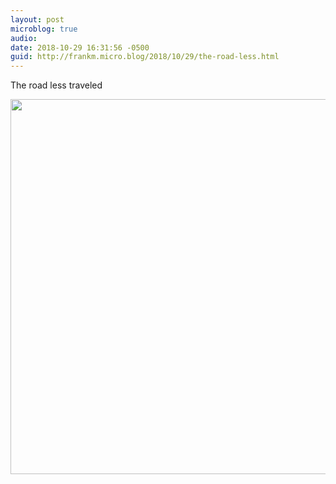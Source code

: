 ```yaml
---
layout: post
microblog: true
audio: 
date: 2018-10-29 16:31:56 -0500
guid: http://frankm.micro.blog/2018/10/29/the-road-less.html
---
```

The road less traveled

<img src="https://frankmcpherson.blog/uploads/2018/d6611ca5d9.jpg" width="600" height="600" />
